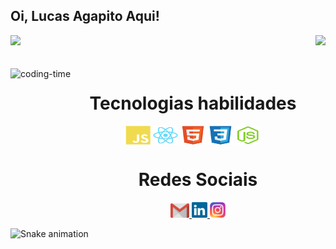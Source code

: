 ## Oi, Lucas Agapito Aqui!

<div>
  
  <img  height="180em" src="https://github-readme-stats.vercel.app/api?username=lucasagapitosilva&show_icons=true&theme=great-gatsby&include_all_commits=true&count_private=true"/>
  <img align="right" height="180em" src="https://github-readme-stats.vercel.app/api/top-langs/?username=lucasagapitosilva&layout=compact&langs_count=16&theme=great-gatsby"/>
</div>
<br>

<div  align="center"> 
  <div style="display: inline_block"><br>
    <img align="left" height="250" alt="coding-time" src="code.gif">
    <h1 align="center">Tecnologias habilidades</h1>
    <img align="center" height="30" width="40" alt="js-icon"  src="https://raw.githubusercontent.com/devicons/devicon/master/icons/javascript/javascript-plain.svg">
    <img align="center" height="30" width="40" alt="react-icon" src="https://raw.githubusercontent.com/devicons/devicon/master/icons/react/react-original.svg">
    <img align="center" height="30" width="40" alt="html-icon" src="https://raw.githubusercontent.com/devicons/devicon/master/icons/html5/html5-original.svg">
    <img align="center" height="30" width="40" alt="css-icon" src="https://raw.githubusercontent.com/devicons/devicon/master/icons/css3/css3-original.svg">
    <img align="center" height="30" width="40" alt="nodejs-icon" src="https://raw.githubusercontent.com/devicons/devicon/master/icons/nodejs/nodejs-original.svg">
   </div>
    
  
  <h1 align="center">Redes Sociais</h1>
    <a href = "mailto: lucasbezerra.rocinha@gmail.com">
      <img width="30" src="gmail.svg">
    </a>
    <a href = "https://www.linkedin.com/in/lucas-agapito-931744207/">
      <img width="25" src="linkedin.svg">
    </a>
    <a href = "https://www.instagram.com/luucasagapito/">
      <img width="25" src="instagram.png">
    </a>
</div>
  
![Snake animation](https://github.com/lucasagapitosilva/lucasagapitosilva/blob/output/github-contribution-grid-snake.svg)
